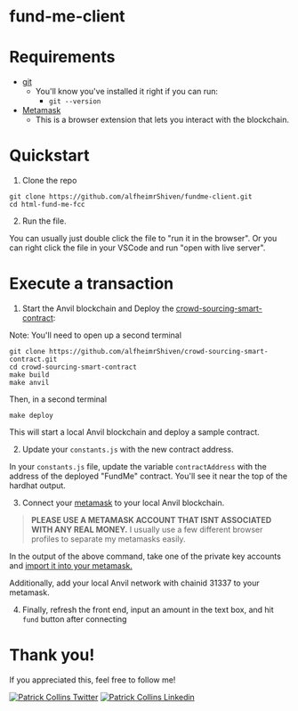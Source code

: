 # fund-me-client
# Requirements

- [git](https://git-scm.com/book/en/v2/Getting-Started-Installing-Git)
  - You'll know you've installed it right if you can run:
    - `git --version`
- [Metamask](https://metamask.io/)
  - This is a browser extension that lets you interact with the blockchain.

# Quickstart

1. Clone the repo

```
git clone https://github.com/alfheimrShiven/fundme-client.git
cd html-fund-me-fcc
```

2. Run the file.

You can usually just double click the file to "run it in the browser". Or you can right click the file in your VSCode and run "open with live server".

# Execute a transaction

1.  Start the Anvil blockchain and Deploy the [crowd-sourcing-smart-contract](https://github.com/alfheimrShiven/crowd-sourcing-smart-contract.git):

Note: You'll need to open up a second terminal

```
git clone https://github.com/alfheimrShiven/crowd-sourcing-smart-contract.git
cd crowd-sourcing-smart-contract
make build
make anvil
```

Then, in a second terminal
```
make deploy
```

This will start a local Anvil blockchain and deploy a sample contract.

2. Update your `constants.js` with the new contract address.

In your `constants.js` file, update the variable `contractAddress` with the address of the deployed "FundMe" contract. You'll see it near the top of the hardhat output.

3. Connect your [metamask](https://metamask.io/) to your local Anvil blockchain.

> **PLEASE USE A METAMASK ACCOUNT THAT ISNT ASSOCIATED WITH ANY REAL MONEY.**
> I usually use a few different browser profiles to separate my metamasks easily.

In the output of the above command, take one of the private key accounts and [import it into your metamask.](https://metamask.zendesk.com/hc/en-us/articles/360015489331-How-to-import-an-Account)

Additionally, add your local Anvil network with chainid 31337 to your metamask.

4. Finally, refresh the front end, input an amount in the text box, and hit `fund` button after connecting

# Thank you!

If you appreciated this, feel free to follow me!

[![Patrick Collins Twitter](https://img.shields.io/badge/Twitter-1DA1F2?style=for-the-badge&logo=twitter&logoColor=white)](https://twitter.com/shiven_alfheimr)
[![Patrick Collins Linkedin](https://img.shields.io/badge/LinkedIn-0077B5?style=for-the-badge&logo=linkedin&logoColor=white)](https://www.linkedin.com/in/shivends/)

